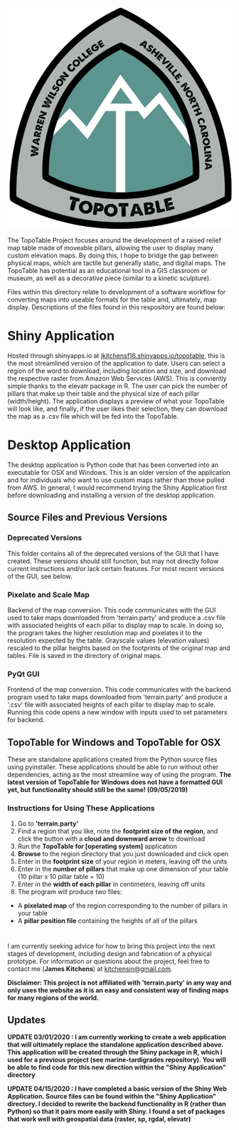 <p align="center">
  <img src="https://github.com/kitchensjn/TopoTable/blob/master/TopoTableLogo.png">
</p>

The TopoTable Project focuses around the development of a raised relief map table made of moveable pillars, allowing the user to display many custom elevation maps. By doing this, I hope to bridge the gap between physical maps, which are tactile but generally static, and digital maps. The TopoTable has potential as an educational tool in a GIS classroom or museum, as well as a decorative piece (similar to a kinetic sculpture).

Files within this directory relate to development of a software workflow for converting maps into useable formats for the table and, ultimately, map display. Descriptions of the files found in this respository are found below:

# Shiny Application

Hosted through shinyapps.io at [jkitchensf16.shinyapps.io/topotable](https://jkitchensf16.shinyapps.io/topotable), this is the most streamlined version of the application to date. Users can select a region of the word to download, including location and size, and download the respective raster from Amazon Web Services (AWS). This is conviently simple thanks to the elevatr package in R. The user can pick the number of pillars that make up their table and the physical size of each pillar (width/height). The application displays a preview of what your TopoTable will look like, and finally, if the user likes their selection, they can download the map as a .csv file which will be fed into the TopoTable.

# Desktop Application

The desktop application is Python code that has been converted into an executable for OSX and Windows. This is an older version of the application and for individuals who want to use custom maps rather than those pulled from AWS. In general, I would recommend trying the Shiny Application first before downloading and installing a version of the desktop application.

## Source Files and Previous Versions

### Deprecated Versions
This folder contains all of the deprecated versions of the GUI that I have created. These versions should still function, but may not directly follow current instructions and/or lack certain features. For most recent versions of the GUI, see below.

### Pixelate and Scale Map
Backend of the map conversion. This code communicates with the GUI used to take maps downloaded from 'terrain.party' and produce a .csv file with associated heights of each pillar to display map to scale. In doing so, the program takes the higher resolution map and pixelates it to the resolution expected by the table. Grayscale values (elevation values) rescaled to the pillar heights based on the footprints of the original map and tables. File is saved in the directory of original maps.

### PyQt GUI
Frontend of the map conversion. This code communicates with the backend program used to take maps downloaded from 'terrain.party' and produce a '.csv' file with associated heights of each pillar to display map to scale. Running this code opens a new window with inputs used to set parameters for backend.

## TopoTable for Windows and TopoTable for OSX
These are standalone applications created from the Python source files using pyinstaller. These applications should be able to run without other dependencies, acting as the most streamline way of using the program. **The latest version of TopoTable for Windows does not have a formatted GUI yet, but functionality should still be the same! (09/05/2019)**

### Instructions for Using These Applications
1. Go to **'terrain.party'**
2. Find a region that you like, note the **footprint size of the region**, and click the button with a **cloud and downward arrow** to download
3. Run the **TopoTable for [operating system]** application
4. **Browse** to the region directory that you just downloaded and click open
5. Enter in the **footprint size** of your region in meters, leaving off the units
6. Enter in the **number of pillars** that make up one dimension of your table (10 pillar x 10 pillar table = 10)
7. Enter in the **width of each pillar** in centimeters, leaving off units
8. The program will produce two files:
- A **pixelated map** of the region corresponding to the number of pillars in your table 
- A **pillar position file** containing the heights of all of the pillars

#
I am currently seeking advice for how to bring this project into the next stages of development, including design and fabrication of a physical prototype. For information or questions about the project, feel free to contact me (**James Kitchens**) at kitchensjn@gmail.com.

**Disclaimer: This project is not affiliated with 'terrain.party' in any way and only uses the website as it is an easy and consistent way of finding maps for many regions of the world.**

## Updates
****UPDATE 03/01/2020 : I am currently working to create a web application that will ultimately replace the standalone application described above. This application will be created through the Shiny package in R, which I used for a previous project (see marine-tardigrades repository). You will be able to find code for this new direction within the "Shiny Application" directory****

****UPDATE 04/15/2020 : I have completed a basic version of the Shiny Web Application. Source files can be found within the "Shiny Application" directory. I decided to rewrite the backend functionality in R (rather than Python) so that it pairs more easily with Shiny. I found a set of packages that work well with geospatial data (raster, sp, rgdal, elevatr)****
